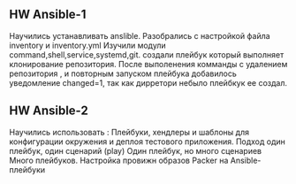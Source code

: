 ## HW Ansible-1
Научились устанавливать anslible.
Разобрались с настройкой файла inventory и inventory.yml
Изучили модули command,shell,service,systemd,git.
создали плейбук который выполняет клонирование репозитория.
После выполенения комманды с удалением репозитория , и повторным запуском плейбука добавилось уведомление changed=1, так как дирретори небыло плейбкук ее создал.


## HW Ansible-2
Научились использовать :
Плейбуки, хендлеры и шаблоны для конфигурации окружения и деплоя тестового приложения. Подход один плейбук, один сценарий (play)
Один плейбук, но много сценариев
Много плейбуков.
Настройка провижн образов Packer на Ansible-плейбуки
